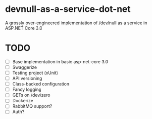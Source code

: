 # devnull-as-a-service-dot-net
A grossly over-engineered implementation of /dev/null as a service in ASP.NET Core 3.0

# TODO
- [ ] Base implementation in basic asp-net-core 3.0
- [ ] Swaggerize
- [ ] Testing project (xUnit)
- [ ] API versioning
- [ ] Class-backed configuration
- [ ] Fancy logging
- [ ] GETs on /dev/zero
- [ ] Dockerize
- [ ] RabbitMQ support?
- [ ] Auth?
